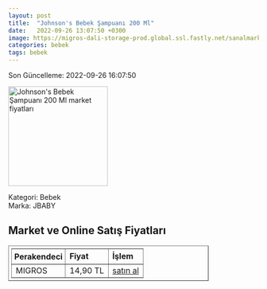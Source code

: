 ```yaml
---
layout: post
title:  "Johnson's Bebek Şampuanı 200 Ml"
date:   2022-09-26 13:07:50 +0300
image: https://migros-dali-storage-prod.global.ssl.fastly.net/sanalmarket/product/31600031/31600031-488cae-1650x1650.jpg
categories: bebek
tags: bebek
---
```


Son Güncelleme: 2022-09-26 16:07:50

<img src="https://migros-dali-storage-prod.global.ssl.fastly.net/sanalmarket/product/31600031/31600031-488cae-1650x1650.jpg" width="200" alt="Johnson's Bebek Şampuanı 200 Ml market fiyatları" />

Kategori: Bebek
<br />
Marka: JBABY

<h2>Market ve Online Satış Fiyatları</h2>

<table border="1" style="padding: 5px;width:80%;">
  <tr>
    <td style="padding: 5px;"><strong>Perakendeci</strong></td>
    <td><strong>Fiyat</strong></td>
    <td><strong>İşlem</strong></td>
  </tr>
  <tr>
              <td title="Migros">MIGROS</td>
              <td>14,90 TL</td>
              <td><a title="Migros" target="_blank" href="https://www.migros.com.tr/johnsons-bebek-sampuani-200-ml-p-1e22d9f">satın al</a></td>
            </tr>
</table>
